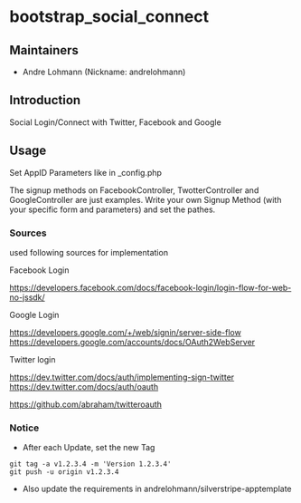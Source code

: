 # bootstrap_social_connect

## Maintainers

 * Andre Lohmann (Nickname: andrelohmann)
  <lohmann dot andre at googlemail dot com>

## Introduction

Social Login/Connect with Twitter, Facebook and Google

## Usage

Set AppID Parameters like in _config.php

The signup methods on FacebookController, TwotterController and GoogleController are just examples.
Write your own Signup Method (with your specific form and parameters) and set the pathes.

### Sources

used following sources for implementation

Facebook Login

https://developers.facebook.com/docs/facebook-login/login-flow-for-web-no-jssdk/

Google Login

https://developers.google.com/+/web/signin/server-side-flow
https://developers.google.com/accounts/docs/OAuth2WebServer

Twitter login

https://dev.twitter.com/docs/auth/implementing-sign-twitter
https://dev.twitter.com/docs/auth/oauth

https://github.com/abraham/twitteroauth

### Notice
 * After each Update, set the new Tag
```
git tag -a v1.2.3.4 -m 'Version 1.2.3.4'
git push -u origin v1.2.3.4
```
 * Also update the requirements in andrelohmann/silverstripe-apptemplate